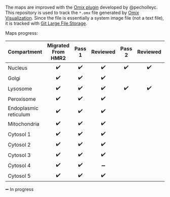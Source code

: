The maps are improved with the [Omix plugin](https://github.com/SysBioChalmers/OMIX_plugin) developed by @pecholleyc.  
This repository is used to track the `*.omx` file generated by [Omix Visualization](https://www.omix-visualization.com). Since the file is essentially a system image file (not a text file), it is tracked with [Git Large File Storage](https://git-lfs.github.com/).

Maps progress:

| Compartment | Migrated From HMR2 | Pass 1 | Reviewed | Pass 2 | Reviewed | Done  | Resync |
| ----------- | :----------------: | :----: | :------: | :----: | :------: | :---: | :---: |
| Nucleus     | :heavy_check_mark: | :heavy_check_mark: | :heavy_check_mark: | :heavy_check_mark: | :heavy_check_mark: |   :heavy_check_mark: | |
| Golgi       | :heavy_check_mark: | :heavy_check_mark:      | :heavy_check_mark:       | | | :heavy_check_mark: | |
| Lysosome    | :heavy_check_mark: | :heavy_check_mark:      | :heavy_check_mark:       | :heavy_check_mark:    | :heavy_check_mark: | :heavy_check_mark: | |
| Peroxisome  | :heavy_check_mark: | :heavy_check_mark: | :heavy_check_mark: | | | :heavy_check_mark: | |
| Endoplasmic reticulum  | :heavy_check_mark: |  :heavy_check_mark: |  :heavy_check_mark: | | | :heavy_check_mark: | |
| Mitochondria | :heavy_check_mark:| :heavy_check_mark: | :heavy_check_mark: | | |:heavy_check_mark: | |
| Cytosol 1   | :heavy_check_mark: | :heavy_check_mark: | :heavy_check_mark: | | | :heavy_check_mark: | |
| Cytosol 2   | :heavy_check_mark: | :heavy_check_mark: | :heavy_check_mark: | | | :heavy_check_mark: | |
| Cytosol 3   | :heavy_check_mark: | :heavy_check_mark: | :heavy_check_mark:| | |:heavy_check_mark: | |
| Cytosol 4   | :heavy_check_mark: | :heavy_check_mark: | :heavy_minus_sign:| | | | |
| Cytosol 5   | :heavy_check_mark: | :heavy_check_mark: | :heavy_check_mark: | | | :heavy_check_mark: | |

:heavy_minus_sign:  In progress

